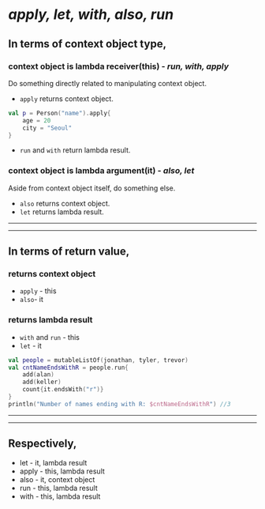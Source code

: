 # <i>apply, let, with, also, run</i>

## <B>In terms of context object type,</B>

### context object is lambda receiver(this) - <i>run, with, apply</i>
Do something directly related to manipulating context object.
* ```apply``` returns context object.
```kotlin
val p = Person("name").apply{
    age = 20
    city = "Seoul"
}
```
* ```run``` and ```with``` return lambda result.

### context object is lambda argument(it) - <i>also, let</i>
Aside from context object itself, do something else.
* ```also``` returns context object.
* ```let``` returns lambda result.
---
---

## <b>In terms of return value,</b>

### returns context object
* ```apply``` - this
* ```also```- it

### returns lambda result
* ```with``` and ```run``` - this
* ```let``` - it
```kotlin
val people = mutableListOf(jonathan, tyler, trevor)
val cntNameEndsWithR = people.run{
    add(alan)
    add(keller)
    count{it.endsWith("r")}
}
println("Number of names ending with R: $cntNameEndsWithR") //3
```
---
---

## <b>Respectively,</b>
* let - it, lambda result
* apply - this, lambda result
* also - it, context object
* run - this, lambda result
* with - this, lambda result